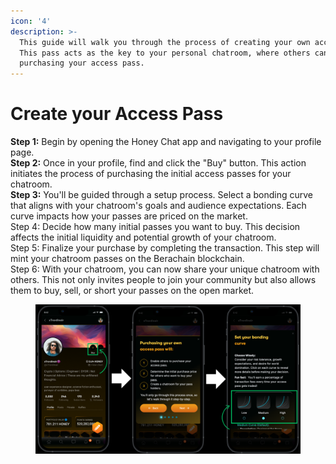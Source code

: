 ```yaml
---
icon: '4'
description: >-
  This guide will walk you through the process of creating your own access pass.
  This pass acts as the key to your personal chatroom, where others can join by
  purchasing your access pass.
---
```


# Create your Access Pass

**Step 1:** Begin by opening the Honey Chat app and navigating to your profile page. \
**Step 2:** Once in your profile, find and click the "Buy" button. This action initiates the process of purchasing the initial access passes for your chatroom.\
**Step 3:** You'll be guided through a setup process. Select a bonding curve that aligns with your chatroom's goals and audience expectations. Each curve impacts how your passes are priced on the market.\
Step 4: Decide how many initial passes you want to buy. This decision affects the initial liquidity and potential growth of your chatroom.\
Step 5: Finalize your purchase by completing the transaction. This step will mint your chatroom passes on the Berachain blockchain.\
Step 6: With your chatroom, you can now share your unique chatroom with others. This not only invites people to join your community but also allows them to buy, sell, or short your passes on the open market.

<figure><img src="../.gitbook/assets/Honey Chat Test (6).png" alt=""><figcaption></figcaption></figure>
